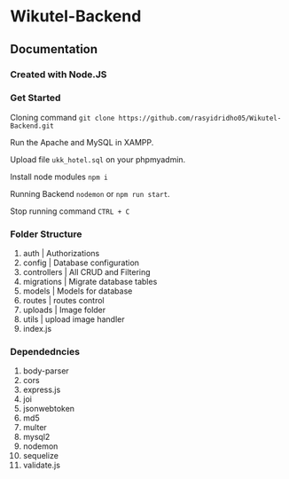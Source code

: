 # Wikutel-Backend

## Documentation

### Created with Node.JS

### Get Started
Cloning command `git clone https://github.com/rasyidridho05/Wikutel-Backend.git`

Run the Apache and MySQL in XAMPP.

Upload file `ukk_hotel.sql` on your phpmyadmin.

Install node modules `npm i`

Running Backend `nodemon` or `npm run start`.

Stop running command `CTRL + C`


### Folder Structure
1. auth | Authorizations
2. config | Database configuration
3. controllers | All CRUD and Filtering
4. migrations | Migrate database tables
5. models | Models for database
6. routes | routes control
7. uploads | Image folder
8. utils | upload image handler
9. index.js

### Dependedncies 
1. body-parser
2. cors
3. express.js
4. joi
5. jsonwebtoken
6. md5
7. multer
8. mysql2
9. nodemon
10. sequelize
11. validate.js
